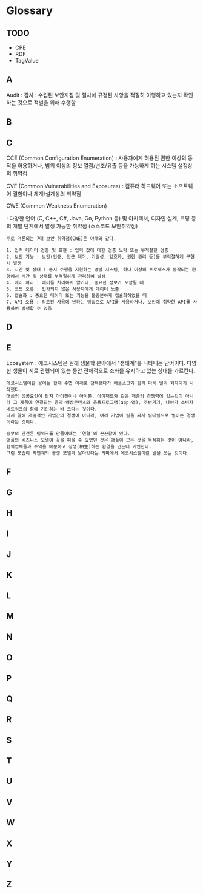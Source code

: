 # Glossary

## TODO

- CPE
- RDF
- TagValue

## A

Audit : 감사
:   수립된 보안지침 및 절차에 규정된 사항을 적절히 이행하고 있는지 확인하는 것으로 적벌을 위해 수행함

## B

## C

CCE (Common Configuration Enumeration)
:   사용자에게 허용된 권한 이상의 동작을 허용하거나, 범위 이상의 정보 열람/변조/유출 등을 가능하게 하는 시스템 설정상의 취약점

CVE (Common Vulnerabilities and Exposures)
:   컴퓨터 하드웨어 또는 소프트웨어 결함이나 체계/설계상의 취약점

CWE (Common Weakness Enumeration)

:   다양한 언어 (C, C++, C#, Java, Go, Python 등) 및 아키텍쳐, 디자인 설계, 코딩 등의 개발 단계에서 발생 가능한 취약점 (소스코드 보안취약점)

    주로 거론되는 7대 보안 취약점(CWE)은 아래와 같다.

    1. 입력 데이터 검증 및 표현 : 입력 값에 대한 검증 노락 또는 부적절한 검증
    2. 보안 기능 : 보안(인증, 접근 제어, 기밀성, 암호화, 권한 관리 등)을 부적절하게 구현 시 발생
    3. 시간 및 상태 : 동시 수행을 지원하는 병렬 시스템, 하나 이상의 프로세스가 동작되는 환경에서 시간 및 상태를 부적절하게 관리하여 발생
    4. 에러 처리 : 에러를 처리하지 않거나, 중요한 정보가 포함될 때
    5. 코드 오류 : 인가되지 않은 사용자에게 데이터 노출
    6. 캡슐화 : 중요한 데이터 또는 기능을 불충분하게 캡슐화하였을 때
    7. API 오용 : 의도된 사용에 반하는 방법으로 API를 사용하거나, 보안에 취약한 API를 사용하여 발생할 수 있음

## D

## E

Ecosystem
:   에코시스템은 원래 생물학 분야에서 "생태계"를 나타내는 단어이다.
    다양한 생물이 서로 관련되어 있는 동안 전체적으로 조화를 유지하고 있는 상태를 가르킨다.
    
    에코시스템이란 용어는 한때 수면 아래로 잠복했다가 애플쇼크와 함께 다시 널리 회자되기 시작했다. 
    애플의 성공요인이 단지 아이팟이나 아이폰, 아이패드와 같은 제품의 경쟁력에 있는것이 아니라 그 제품에 연결되는 음악·영상콘텐츠와 응용프로그램(app·앱), 주변기기, 나아가 소비자 네트워크의 힘에 기인하는 바 크다는 것이다.
    다시 말해 개별적인 기업간의 경쟁이 아니라, 여러 기업이 팀을 짜서 팀대팀으로 벌이는 경쟁이라는 것이다.

    승부의 관건은 팀워크를 만들어내는 ’연결’의 끈끈함에 있다. 
    애플의 비즈니스 모델이 꽃을 피울 수 있었던 것은 애플이 모든 것을 독식하는 것이 아니라, 협력업체들과 수익을 배분하고 상생(相生)하는 환경을 만든데 기인한다.
    그런 모습이 자연계의 공생 모델과 닮아있다는 의미에서 에코시스템이란 말을 쓰는 것이다.

## F

## G

## H

## I

## J

## K

## L

## M

## N

## O

## P

## Q

## R

## S

## T

## U

## V

## W

## X

## Y

## Z
